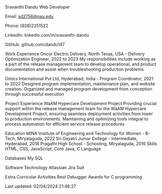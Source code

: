 Sravanthi Dandu
Web Developer

Email: sd2756@nau.edu

Phone: (928)2251522

LinkedIn: linkedin.com/in/sravanthi-dandu

GitHub: github.com/dandu147

Work Experience
Oncor Electric Delivery, North Texas, USA - Delivery Optimization Engineer, 2022 to 2023
My responsibilities include working as a part of the release management team to develop operational, and product documentation and assist when troubleshooting production problems

Omics International Pvt Ltd, Hyderabad, India - Program Coordinator, 2021 to 2022
Designed program implementation, maintenance plan, and website creation. Organized and managed program development from conception through successful execution

Project Experience
WaAM Hypercare Development Project
Providing crucial support within the release management team for the WaAM Hypercare Development Project, ensuring seamless deployment activities from lower to production environments. Maintaining and optimizing tools integral to process automation for efficient service release procedures

Education
MINA Institute of Engineering and Technology for Women - B-Tech, Miryalaguda, 2022
Sri Gayatri Junior College - Intermediate, Hyderabad, 2018
Pragathi High School - Schooling, Miryalaguda, 2016
Skills
HTML, CSS, JavaScript, Core Java, C Language

Databases
My SQL

Software Technology
Atlassian Jira Suit

Extra Curricular Activities
Best Debugger Awards for C programming

Last updated: 02/04/2024 21:46:27
